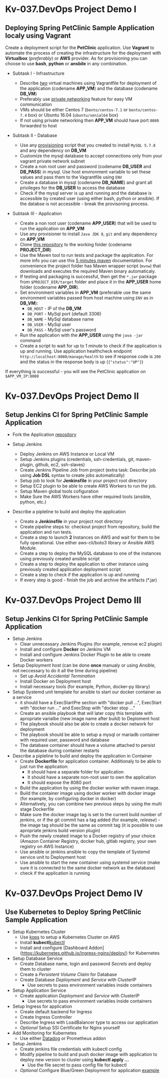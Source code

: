# Kv-037.DevOps Project Demo I
## Deploying Spring PetClinic Sample Application localy using Vagrant

Create a deployment script for the **PetClinic** application. Use **Vagrant** to automate the process of creating the infrastructure for the deployment with **Virtualbox** (*preferably*) or **AWS** provider. As for provisioning you can choose to use **bash**, **python** or **ansbile** in any combination.

- Subtask I - Infrastructure
	* Describe *[two](https://www.vagrantup.com/docs/multi-machine/)* virtual machines using Vagrantfile for deployment of the application (codename **APP_VM**) and the database (codename **DB_VM**) 
	* Preferably use [private networking](https://www.vagrantup.com/docs/networking/private_network.html) feature for easy VM communication
	* VMs should be either Centos 7 (`bento/centos-7.1` or `bento/centos-7.4` box) or Ubuntu 16.04 (`ubuntu/xenial64` box)
	* If not using private networking then **APP_VM** should have port `8080` forwarded to host

- Subtask II - Database
	* Use any [provisioning](https://www.vagrantup.com/docs/provisioning/basic_usage.html) script that you created to install `MySQL 5.7.8` and any dependency on **DB_VM**
	* Customize the mysql database to accept connections only from your vagrant private network subnet
	* Create a non root user and password (codename **DB_USER** and **DB_PASS**) in mysql. Use host environment variable to set these values and pass them to the Vagrantfile using `ENV`
	* Create a database in mysql (codename **DB_NAME**) and grant all privileges for the **DB_USER** to access the database
	* Check if the mysql server is up and running and the database is accessible by created user (using either bash, python or ansible). If the databse is not accessible - break the provisoning process.

- Subtask III - Application
	* Create a non root user (codename **APP_USER**) that will be used to run the application on **APP_VM**
	* Use any provisioner to install `Java JDK 8`, `git` and any dependency on **APP_VM**
	* Clone [this repository](https://github.com/DmyMi/spring-petclinic) to the working folder (codename **PROJECT_DIR**)
	* Use the Maven tool to run tests and package the application. For more info you can use this [5 minutes maven](https://maven.apache.org/guides/getting-started/maven-in-five-minutes.html) documentation. For convenience the project folder has Maven wrapper script (`mvnw`) that downloads and executes the required Maven binary automaticaly.
	* If testing and packaging is successful, then get the `*.jar` package from `$PROJECT_DIR/target` folder and place it in the **APP_USER** home folder (codename **APP_DIR**).
	* Set environment variables in **APP_VM** (preferable use the same environment variables passed from host machine using `ENV` as in **DB_VM**):
		* `DB_HOST` - IP of the **DB_VM**
		* `DB_PORT` - MySql port (default 3306)
		* `DB_NAME` - MySql database name
		* `DB_USER` - MySql user
		* `DB_PASS` - MySql user's password
	* Run the application with the **APP_USER** using the `java -jar` command
	* Create a script to wait for up to 1 minute to check if the application is up and running. Use application healthcheck endpoint `http://localhost:8080/manage/health` to see if response code is `200` and the status in the response body is up (`{"status":"UP"}`)

If everything is successful - you will see the PetClinic application on `$APP_VM_IP:8080`
	
# Kv-037.DevOps Project Demo II
## Setup Jenkins CI for Spring PetClinic Sample Application

- Fork the Application [repository](https://github.com/DmyMi/spring-petclinic) 
- Setup Jenkins
	* Deploy Jenkins on AWS Instance or Local VM
	* Setup Jenkins plugins (credentials, ssh-credentials, git, maven-plugin, github, ec2, ssh-slaves)
	* Create Jenkins Pipeline Job from project (extra task: Describe job using **Job DSL** syntax to create jobs automatically)
	* Setup job to look for **Jenkinsfile** in your project root directory
	* Setup EC2 plugin to be able to create AWS Workers to run the job.
	* Setup Maven global tools cofiguration
	* Make Sure the AWS Workers have other required tools (ansible, python, etc.)
        
- Describe a pipleline to build and deploy the application
	* Create a **Jenkinsfile** in your project root directory
	* Create pipeline steps to: checkout project from repository, build the application and run tests.
	* Create a step to launch **2** Instances on AWS and wait for them to be fully operational. Use either aws-cli/boto3 library or Ansible AWS Module.
	* Create a step to deploy the MySQL database to one of the instances using previously created ansible script
	* Create a step to deploy the application to other instance using previously created application deployment script
	* Create a step to check if the application is up and running
	* If every step is good - finish the job and archive the artifacts (\*.jar)

# Kv-037.DevOps Project Demo III
## Setup Jenkins CI for Spring PetClinic Sample Application

- Setup Jenkins
	* Clear unnecessary Jenkins Plugins (for example, remove ec2 plugin)
	* Install and configure **Docker** on Jenkins VM
	* Install and configure Jenkins Docker Plugin to be able to create Docker workers
- Setup Deployment host (can be done **once** manualy or using *Ansible*, not neccessary to do it all the time during pipeline)
	* Set up *Avoid Accidental Termination*
	* Install Docker on Deployment host
	* Install necessary tools (for example, Python, docker-py library)
- Setup Systemd unit template for ansible to start our docker container as a service
	* it should have a ExecStartPre section with "docker pull ...", ExecStart with "docker run ..." and ExecStop with "docker stop ..."
	* Create an ansible playbook that will later copy this template with apropriate varialbe (new image name after build) to Deploment host
	* The playbook should also be able to create a docker network for deployment
	* The playbook should be able to setup a mysql or mariadb container with required user, password and database
	* The database container should have a volume attached to persist the database during container restarts
- Describe a pipleline to build and deploy the application in Container
	* Create **Dockerfile** for application container. Additionaly to be able to just run the application:
		* It should have a separate folder for application
		* It should have a separate non-root user to own the application
		* It should expose the 8080 port
	* Build the application by using the docker worker with maven image.
	* Build the container image using docker worker with docker image (for example, by configuring docker in docker)
	* Alternatively, you can combine two previous steps by using the multi stage Dockerfile
	* Make sure the docker image tag is set to the current build number of jenkins, or if the git commit has a tag added (for example, *release*) - the image tag should be the same as commit tag (it is possible to use apropriate jenkins build version plugin)
	* Push the newly created image to a Docker registry of your choice (Amazon Container Registry, docker hub, gitlab registry, your own registry on AWS Instance)
	* Use ansible or jenkins ansible to copy the template of Systemd service unit to Deployment host
	* Use ansible to start the new container using systemd service (make sure it is connected to the same docker network as the database)
	* check if the application is running

# Kv-037.DevOps Project Demo IV
## Use Kubernetes to Deploy Spring PetClinic Sample Application

- Setup Kubernetes Cluster
	* Use [kops](https://github.com/kubernetes/kops/blob/master/docs/aws.md) to setup a Kubernetes Cluster on AWS
	* Install **kubectl**[kubectl](https://kubernetes.io/docs/tasks/tools/install-kubectl/#install-kubectl-binary-via-native-package-management)
	* Install and configure [Dashboard Addon] (https://kubernetes.github.io/ingress-nginx/deploy/) for Kubernetes
- Setup Database Service
	* Create Database name, login and password *Secrets* and deploy them to cluster
	* Create a *Persistent Volume Claim* for Database
	* Create Database *Deployment* and *Service* with ClusterIP
		* Use secrets to pass environment variables inside containers
- Setup Application Service
	* Create application *Deployment* and *Service* with ClusterIP
		* Use secrets to pass environment variables inside containers
- Setup Ingress for application
	* Create default backend for Ingress
	* Create Ingress Controller
	* Describe Ingress with LoadBalancer type to access our application
	* *Optional* Setup SSl Certificate for Nginx yourself
- Add Monitoring for Kubernetes
	* Use either [Datadog](https://www.datadoghq.com/) or Prometheus addon
- Setup Jenkins
	* Create jenkins file credentials with kubectl config
	* Modify pipeline to build and push docker image with application to deploy new version to cluster using **kubectl apply ...**
		* Use the file secret to pass config file for kubectl
	* *Optional* Configure Blue/Green Deployment for application [example](https://github.com/IanLewis/kubernetes-bluegreen-deployment-tutorial)
